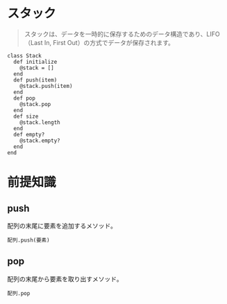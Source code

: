 # スタック
> スタックは、データを一時的に保存するためのデータ構造であり、LIFO（Last In, First Out）の方式でデータが保存されます。

```
class Stack
  def initialize
    @stack = []
  end
  def push(item)
    @stack.push(item)
  end
  def pop
    @stack.pop
  end
  def size
    @stack.length
  end
  def empty?
    @stack.empty?
  end
end
```

# 前提知識
## push
配列の末尾に要素を追加するメソッド。
```
配列.push(要素)
```

## pop
配列の末尾から要素を取り出すメソッド。

```
配列.pop
```
